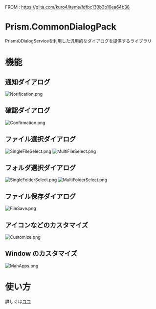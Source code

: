 FROM : https://qiita.com/kuro4/items/fdfbc130b3b10ea64b38

# Prism.CommonDialogPack
PrismのDialogServiceを利用した汎用的なダイアログを提供するライブラリ
# 機能

## 通知ダイアログ

![Norification.png](Images/Norification.png)

## 確認ダイアログ

![Confirmation.png](Images/Confirmation.png)

## ファイル選択ダイアログ

![SingleFileSelect.png](Images/SingleFileSelect.png)
![MultiFileSelect.png](Images/MultiFileSelect.png)

## フォルダ選択ダイアログ

![SingleFolderSelect.png](Images/SingleFolderSelect.png)
![MultiFolderSelect.png](Images/MultiFolderSelect.png)

## ファイル保存ダイアログ

![FileSave.png](Images/FileSave.png)

## アイコンなどのカスタマイズ

![Customize.png](Images/Customize.png)

## Window のカスタマイズ

![MahApps.png](Images/MahApps.png)

# 使い方

詳しくは[ココ](https://qiita.com/kuro4/items/fdfbc130b3b10ea64b38)
